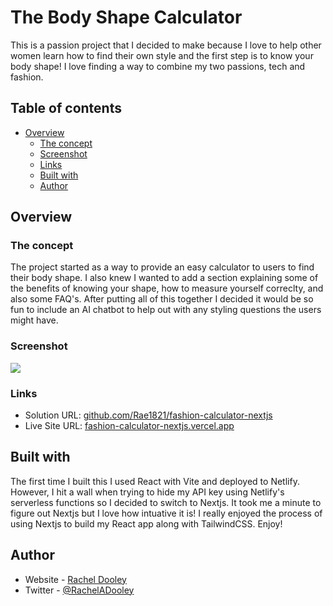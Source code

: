 

# The Body Shape Calculator

This is a passion project that I decided to make because I love to help other women learn how to find their own style and the first step is to know your body shape! I love finding a way to combine my two passions, tech and fashion.

## Table of contents

- [Overview](#overview)
  - [The concept](#the-concept)
  - [Screenshot](#screenshot)
  - [Links](#links)
  - [Built with](#built-with)
  - [Author](#author)



## Overview

### The concept

The project started as a way to provide an easy calculator to users to find their body shape. I also knew I wanted to add a section explaining some of the benefits of knowing your shape, how to measure yourself correclty, and also some FAQ's. After putting all of this together I decided it would be so fun to include an AI chatbot to help out with any styling questions the users might have.

### Screenshot

![](./assets/images/desktop-shot.png)


### Links

- Solution URL: [github.com/Rae1821/fashion-calculator-nextjs](https://github.com/Rae1821/fashion-calculator-nextjs)
- Live Site URL: [fashion-calculator-nextjs.vercel.app](https://fashion-calculator-nextjs.vercel.app)

## Built with

The first time I built this I used React with Vite and deployed to Netlify. However, I hit a wall when trying to hide my API key using Netlify's serverless functions so I decided to switch to Nextjs. It took me a minute to figure out Nextjs but I love how intuative it is! I really enjoyed the process of using Nextjs to build my React app along with TailwindCSS. Enjoy!

## Author

- Website - [Rachel Dooley](https://www.rachelandersondooley.com)
- Twitter - [@RachelADooley](https://www.twitter.com/RachelADooley)




